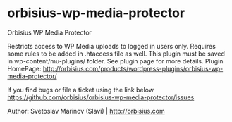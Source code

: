 # orbisius-wp-media-protector
Orbisius WP Media Protector

Restricts access to WP Media uploads to logged in users only. Requires some rules to be added in .htaccess file as well. This plugin must be saved in wp-content/mu-plugins/ folder. See plugin page for more details.
Plugin HomePage: http://orbisius.com/products/wordpress-plugins/orbisius-wp-media-protector/

If you find bugs or file a ticket using the link below
https://github.com/orbisius/orbisius-wp-media-protector/issues

Author: Svetoslav Marinov (Slavi) | http://orbisius.com
